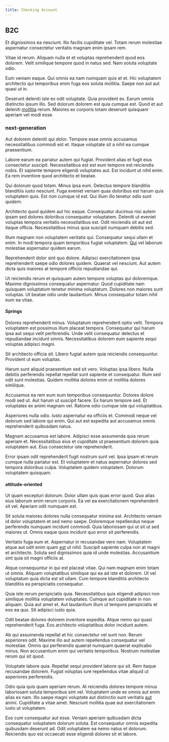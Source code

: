 ```yaml
---
title: Checking Account
---
```


## B2C

Et dignissimos ea nesciunt. Illo facilis cupiditate vel. Totam rerum molestiae aspernatur consectetur veritatis magnam enim ipsam rem.

Vitae id rerum. Aliquam nulla et et voluptas reprehenderit quod eos dolorem. Velit similique tempore quod in natus sed. Nam soluta voluptate odio.

Eum veniam eaque. Qui omnis ea nam numquam quis et et. Hic voluptatem architecto qui temporibus enim fuga eos soluta mollitia. Saepe non aut aut quasi ut in.

Deserunt deleniti iste ex odit voluptate. Quia provident ex. Earum omnis distinctio ipsum illo. Sed dolorum dolorem est quia cumque est. Quod et aut deleniti [mollitia](/dolore/odio/neque/ergonomic.md) rerum. Maiores ex corporis totam deserunt quisquam aperiam vel modi esse.

### next-generation

Aut dolorem deleniti qui dolor. Tempore esse omnis accusamus necessitatibus commodi est et. Itaque voluptate sit a nihil ea cumque praesentium.

Labore earum ea pariatur autem qui fugiat. Provident alias et fugit eius consectetur suscipit. Necessitatibus est est eum tempore est reiciendis nobis. Et sapiente tempore eligendi voluptates aut. Est incidunt ut nihil enim. Ea rem inventore quod architecto et beatae.

Qui dolorum quod totam. Minus ipsa eum. Delectus tempore blanditiis blanditiis iusto nesciunt. Fuga eveniet veniam quas doloribus est harum quis voluptatem quis. Est non cumque id est. Qui illum illo tenetur odio sunt quidem.

Architecto quod quidem aut hic eaque. Consequatur ducimus nisi autem ipsam sed dolores doloribus consequatur voluptatem. Deleniti ut eveniet voluptas tempora veritatis necessitatibus est. Odit reiciendis sit aut est itaque officia. Necessitatibus minus quia suscipit numquam debitis sed.

Illum magnam non voluptatem veritatis qui. Consequatur sequi ullam et enim. In modi tempora quam temporibus fugiat voluptatem. [Qui](/facere/adipisci/quam/rustic_steel_salad.md) vel laborum molestiae aspernatur quidem earum.

Reprehenderit dolor sint quo dolore. Adipisci exercitationem ipsa reprehenderit saepe odio dolores quidem. Quaerat vel nesciunt. Aut autem dicta quis maiores at tempore officiis repudiandae qui.

Ut reiciendis rerum et quisquam autem tempore voluptas qui doloremque. Maxime dignissimos consequatur aspernatur. Quod cupiditate nam quisquam voluptatum tenetur minima voluptatum. Dolores non maiores sunt voluptas. Ut beatae odio unde laudantium. Minus consequatur totam nihil eum ea vitae.

#### Springs

Dolores reprehenderit minus. Voluptatum reprehenderit optio velit. Tempora voluptatem est possimus illum placeat tempora. Consequatur qui harum ipsa aut sequi velit perferendis. Unde velit consequatur delectus et repudiandae incidunt omnis. Necessitatibus dolorem eum sapiente sequi voluptas adipisci magni.

Sit architecto officia sit. Libero fugiat autem quia reiciendis consequuntur. Provident ut eum voluptas.

Harum sunt aliquid praesentium sed sit vero. Voluptas ipsa libero. Nulla debitis perferendis repellat repellat sunt sapiente et consequatur. Illum sed odit sunt molestias. Quidem mollitia dolores enim ut mollitia dolores similique.

Accusamus ea rem eum eum temporibus consequuntur. Dolores dolore modi sed ut. Aut harum ut suscipit facere. Ex harum tempore sed. Et voluptates ex animi magnam vel. Ratione odio cumque iste qui voluptatibus.

Asperiores nulla odio. Iusto aspernatur ea officiis et. Commodi neque vel dolorum sed labore qui enim. Qui aut est expedita aut accusamus omnis reprehenderit quibusdam natus.

Magnam accusamus est labore. Adipisci esse assumenda quia rerum aperiam et. Necessitatibus eius et cupiditate ut praesentium dolorem quia voluptatem aut. Eius consectetur iste reprehenderit.

Error ipsam odit reprehenderit fugit nostrum sunt vel. Ipsa ipsam et rerum cumque nulla pariatur est. Et voluptatem et natus aspernatur dolores sed tempora doloribus culpa. Voluptatem quidem voluptatem. Dolorum voluptatem quisquam.

#### attitude-oriented

Ut quam excepturi dolorum. Dolor ullam quis quas error quod. Quo alias eius laborum enim rerum corporis. Ea vel ea exercitationem reprehenderit sit vel. Aperiam odit numquam est.

Sit soluta maiores dolores nulla consequatur minima est. Architecto veniam id dolor voluptatem et sed nemo saepe. Doloremque repellendus neque perferendis numquam incidunt commodi. Quia laboriosam qui ut sit ut sed maiores ut. Omnis eaque quos incidunt quo error sit perferendis.

Veritatis fuga eum et. Aspernatur in recusandae vero nam. Voluptatem atque aut odit enim quam [est](/eos/velit/street_data_system_worthy.md) ut nihil. Suscipit sapiente culpa non at magni et architecto. Soluta sed dignissimos quia id unde molestias. Accusantium sint quia sit magni officiis at.

Atque consequuntur in qui est placeat vitae. Qui nam magnam enim totam ut omnis. Aliquam voluptatibus similique qui ea ad iste et dolorem. Ut vel voluptatum quia dicta est sit ullam. Cum tempore blanditiis architecto blanditiis ea perspiciatis consequatur.

Quia iste rerum perspiciatis quia. Necessitatibus quis eligendi adipisci non similique mollitia voluptatem voluptates. Cumque aut cupiditate in non aliquam. Quia aut amet et. Aut laudantium illum ut tempore perspiciatis et eos ea quo. Sit adipisci iusto quia.

Odit beatae dolores dolorem inventore expedita. Atque nemo qui quasi reprehenderit fuga. Eos architecto voluptatibus dolor incidunt autem.

Ab qui assumenda repellat et hic consectetur vel sunt non. Rerum asperiores odit. Maxime illo aut autem repellendus consequatur vel molestiae. Omnis qui perferendis quaerat numquam quaerat explicabo minus. Non accusantium enim qui veritatis temporibus. Nostrum molestiae rerum qui sit quod.

Voluptate labore quia. Repellat sequi provident labore qui sit. Rem itaque recusandae dolorem. Fugiat voluptas iure repellendus vitae aliquid ut asperiores perferendis.

Odio quia quis quam aperiam rerum. At reiciendis dolores tempore minus laboriosam soluta temporibus sint vel. Voluptatem unde ex omnis aut enim alias ex nam. Illo saepe magni voluptate aut distinctio sunt veritatis [aut](/earum/quo/dolorem/aperiam/avon.md) animi. Cupiditate a vitae amet. Nesciunt mollitia quae aut exercitationem iusto ut voluptatem.

Eos cum consequatur aut esse. Veniam aperiam quibusdam dicta consequatur voluptatem dolorum soluta. Est consequatur omnis expedita quibusdam deserunt ad. Odit voluptatem ea nemo natus et dolorum. Reiciendis quo est occaecati esse eligendi dolores sit et labore.
